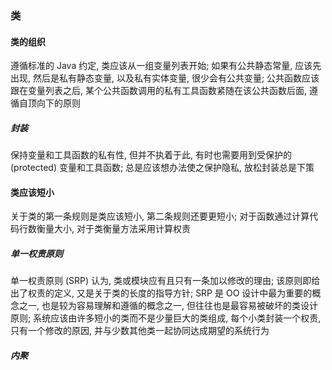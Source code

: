 ### 类

#### 类的组织
遵循标准的 Java 约定, 类应该从一组变量列表开始; 如果有公共静态常量, 应该先出现, 然后是私有静态变量, 以及私有实体变量, 很少会有公共变量; 公共函数应该跟在变量列表之后, 某个公共函数调用的私有工具函数紧随在该公共函数后面, 遵循自顶向下的原则

##### 封装
保持变量和工具函数的私有性, 但并不执着于此, 有时也需要用到受保护的 (protected) 变量和工具函数; 总是应该想办法使之保护隐私, 放松封装总是下策

#### 类应该短小
关于类的第一条规则是类应该短小, 第二条规则还要更短小; 对于函数通过计算代码行数衡量大小, 对于类衡量方法采用计算权责

##### 单一权责原则
单一权责原则 (SRP) 认为, 类或模块应有且只有一条加以修改的理由; 该原则即给出了权责的定义, 又是关于类的长度的指导方针; SRP 是 OO 设计中最为重要的概念之一, 也是较为容易理解和遵循的概念之一, 但往往也是最容易被破坏的类设计原则; 系统应该由许多短小的类而不是少量巨大的类组成, 每个小类封装一个权责, 只有一个修改的原因, 并与少数其他类一起协同达成期望的系统行为

##### 内聚
